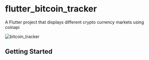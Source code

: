 # flutter_bitcoin_tracker

A Flutter project that displays different crypto currency markets using coinapi

![bitcoin_tracker](https://user-images.githubusercontent.com/53054854/192138552-6c7fc4f3-5054-4179-acaa-98026c8859ca.gif)


## Getting Started
